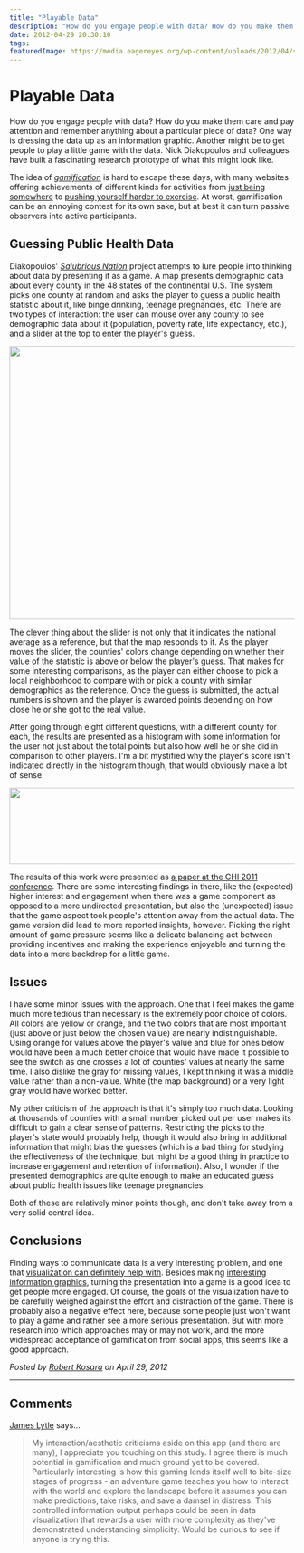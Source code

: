 ```yaml
---
title: "Playable Data"
description: "How do you engage people with data? How do you make them care and pay attention and remember anything about a particular piece of data? One way is dressing the data up as an information graphic. Another might be to get people to play a little game with the data. Nick Diakopoulos and colleagues have built a fascinating research prototype of what this might look like."
date: 2012-04-29 20:30:10
tags:
featuredImage: https://media.eagereyes.org/wp-content/uploads/2012/04/salubrious.png
---
```


# Playable Data

How do you engage people with data? How do you make them care and pay attention and remember anything about a particular piece of data? One way is dressing the data up as an information graphic. Another might be to get people to play a little game with the data. Nick Diakopoulos and colleagues have built a fascinating research prototype of what this might look like.

The idea of <em><a href="http://en.wikipedia.org/wiki/Gamification">gamification</a></em> is hard to escape these days, with many websites offering achievements of different kinds for activities from <a href="https://foursquare.com/">just being somewhere</a> to <a href="http://www.fitocracy.com/">pushing yourself harder to exercise</a>. At worst, gamification can be an annoying contest for its own sake, but at best it can turn passive observers into active participants.

## Guessing Public Health Data

Diakopoulos' <em><a href="http://www.salubriousnation.com/">Salubrious Nation</a></em> project attempts to lure people into thinking about data by presenting it as a game. A map presents demographic data about every county in the 48 states of the continental U.S. The system picks one county at random and asks the player to guess a public health statistic about it, like binge drinking, teenage pregnancies, etc. There are two types of interaction: the user can mouse over any county to see demographic data about it (population, poverty rate, life expectancy, etc.), and a slider at the top to enter the player's guess.

<p align="center"><img class="aligncenter size-full wp-image-1869" title="Salubrious Nation" src="https://media.eagereyes.org/wp-content/uploads/2012/04/salubrious.png" alt="" width="600" height="483" /></p>

The clever thing about the slider is not only that it indicates the national average as a reference, but that the map responds to it. As the player moves the slider, the counties' colors change depending on whether their value of the statistic is above or below the player's guess. That makes for some interesting comparisons, as the player can either choose to pick a local neighborhood to compare with or pick a county with similar demographics as the reference. Once the guess is submitted, the actual numbers is shown and the player is awarded points depending on how close he or she got to the real value.

After going through eight different questions, with a different county for each, the results are presented as a histogram with some information for the user not just about the total points but also how well he or she did in comparison to other players. I'm a bit mystified why the player's score isn't indicated directly in the histogram though, that would obviously make a lot of sense.

<p align="center"><img class="aligncenter size-full wp-image-1868" title="salubrious-score" src="https://media.eagereyes.org/wp-content/uploads/2012/04/salubrious-score.png" alt="" width="600" height="135" /></p>

The results of this work were presented as <a href="http://www.nickdiakopoulos.com/playable-data/">a paper at the CHI 2011 conference</a>. There are some interesting findings in there, like the (expected) higher interest and engagement when there was a game component as opposed to a more undirected presentation, but also the (unexpected) issue that the game aspect took people's attention away from the actual data. The game version did lead to more reported insights, however. Picking the right amount of game pressure seems like a delicate balancing act between providing incentives and making the experience enjoyable and turning the data into a mere backdrop for a little game.

## Issues

I have some minor issues with the approach. One that I feel makes the game much more tedious than necessary is the extremely poor choice of colors. All colors are yellow or orange, and the two colors that are most important (just above or just below the chosen value) are nearly indistinguishable. Using orange for values above the player's value and blue for ones below would have been a much better choice that would have made it possible to see the switch as one crosses a lot of counties' values at nearly the same time. I also dislike the gray for missing values, I kept thinking it was a middle value rather than a non-value. White (the map background) or a very light gray would have worked better.

My other criticism of the approach is that it's simply too much data. Looking at thousands of counties with a small number picked out per user makes its difficult to gain a clear sense of patterns. Restricting the picks to the player's state would probably help, though it would also bring in additional information that might bias the guesses (which is a bad thing for studying the effectiveness of the technique, but might be a good thing in practice to increase engagement and retention of information). Also, I wonder if the presented demographics are quite enough to make an educated guess about public health issues like teenage pregnancies.

Both of these are relatively minor points though, and don't take away from a very solid central idea.

## Conclusions

Finding ways to communicate data is a very interesting problem, and one that <a title="What Does It Mean to Inform?" href="/journalism/what-does-it-mean-to-inform">visualization can definitely help with</a>. Besides making <a title="Want to Make A Chart Memorable? Add Junk" href="/blog/2011/want-to-make-chart-memorable-add-junk">interesting information graphics</a>, turning the presentation into a game is a good idea to get people more engaged. Of course, the goals of the visualization have to be carefully weighed against the effort and distraction of the game. There is probably also a negative effect here, because some people just won't want to play a game and rather see a more serious presentation. But with more research into which approaches may or may not work, and the more widespread acceptance of gamification from social apps, this seems like a good approach.


_Posted by <a href="/about">Robert Kosara</a> on April 29, 2012_


<aside class="comments">

---
## Comments

<a href="http://www.juiceanalytics.com" rel="nofollow noopener" target="_blank">James Lytle</a> says…
>	My interaction/aesthetic criticisms aside on this app (and there are many), I appreciate you touching on this study. I agree there is much potential in gamification and much ground yet to be covered. Particularly interesting is how this gaming lends itself well to bite-size stages of progress - an adventure game teaches you how to interact with the world and explore the landscape before it assumes you can make predictions, take risks, and save a damsel in distress. This controlled information output perhaps could be seen in data visualization that rewards a user with more complexity as they've demonstrated understanding simplicity. Would be curious to see if anyone is trying this.

</aside>

